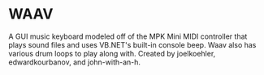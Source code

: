 # WAAV
A GUI music keyboard modeled off of the MPK Mini MIDI controller that plays sound files and uses VB.NET's built-in console beep. Waav also has various drum loops to play along with. Created by joelkoehler, edwardkourbanov, and john-with-an-h.
